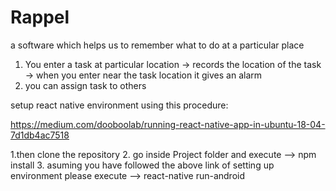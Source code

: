# Rappel
a software which helps us to remember what to do at a particular place 
1. You enter a task at particular location -> records the location of the task -> when you enter near the task location it gives an alarm
2. you can assign task to others 

setup react native environment using this procedure:

https://medium.com/dooboolab/running-react-native-app-in-ubuntu-18-04-7d1db4ac7518

1.then clone the repository 
2. go inside Project folder and execute --> npm install 
3. asuming you have followed the above link of setting up environment please execute --> react-native run-android
